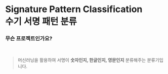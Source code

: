 # Signature Pattern Classification <br> 수기 서명 패턴 분류



### 무슨 프로젝트인가요?

<br>

> 머신러닝을 활용하여 서명이 **숫자인지, 한글인지, 영문인지** 분류해주는 분류기입니다.
